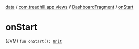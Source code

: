 [data](../../index.md) / [com.treadhill.app.views](../index.md) / [DashboardFragment](index.md) / [onStart](./on-start.md)

# onStart

(JVM) `fun onStart(): `[`Unit`](https://kotlinlang.org/api/latest/jvm/stdlib/kotlin/-unit/index.html)